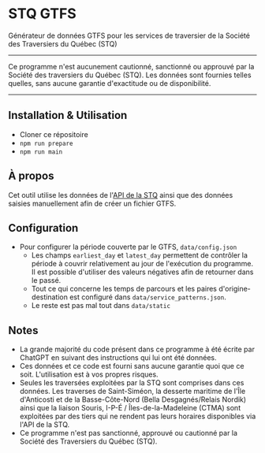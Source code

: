 # STQ GTFS

Générateur de données GTFS pour les services de traversier de la Société des Traversiers du Québec (STQ)

***
Ce programme n'est aucunement cautionné, sanctionné ou approuvé par la Société des traversiers du Québec (STQ). Les données sont fournies telles quelles, sans aucune garantie d'exactitude ou de disponibilité.
***

## Installation & Utilisation

- Cloner ce répositoire
- `npm run prepare`
- `npm run main`

## À propos

Cet outil utilise les données de l'[API de la STQ](https://donnees.traversiers.com) ainsi que des données saisies manuellement afin de créer un fichier GTFS.

## Configuration

- Pour configurer la période couverte par le GTFS, `data/config.json`
  - Les champs `earliest_day` et `latest_day` permettent de contrôler la période à couvrir relativement au jour de l'exécution du programme. Il est possible d'utiliser des valeurs négatives afin de retourner dans le passé.
  - Tout ce qui concerne les temps de parcours et les paires d'origine-destination est configuré dans `data/service_patterns.json`.
  - Le reste est pas mal tout dans `data/static`

## Notes

- La grande majorité du code présent dans ce programme à été écrite par ChatGPT en suivant des instructions qui lui ont été données.
- Ces données et ce code est fourni sans aucune garantie quoi que ce soit. L'utilisation est à vos propres risques.
- Seules les traversées exploitées par la STQ sont comprises dans ces données. Les traverses de Saint-Siméon, la desserte maritime de l'Île d'Anticosti et de la Basse-Côte-Nord (Bella Desgagnés/Relais Nordik) ainsi que la liaison Souris, I-P-É / Îles-de-la-Madeleine (CTMA) sont exploitées par des tiers qui ne rendent pas leurs horaires disponibles via l'API de la STQ.
- Ce programme n'est pas sanctionné, approuvé ou cautionné par la Société des Traversiers du Québec (STQ).

